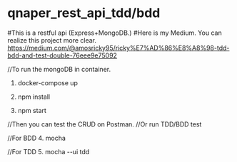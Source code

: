 # qnaper_rest_api_tdd/bdd

#This is a restful api (Express+MongoDB.) 
#Here is my Medium. You can realize this project more clear.
https://medium.com/@amosricky95/ricky%E7%AD%86%E8%A8%98-tdd-bdd-and-test-double-76eee9e75092

//To run the mongoDB in container.

1. docker-compose up

2. npm install

3. npm start

//Then you can test the CRUD on Postman. //Or run TDD/BDD test

//For BDD 
4. mocha

//For TDD 
5. mocha --ui tdd
